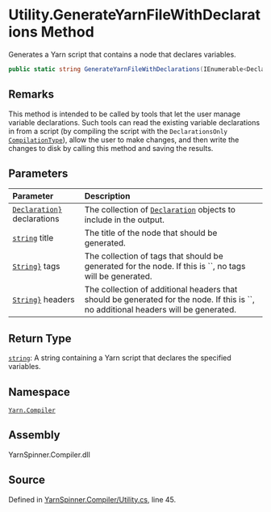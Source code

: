 <!-- This file was generated by a tool. Do not edit this file by hand. -->

# Utility.GenerateYarnFileWithDeclarations Method

Generates a Yarn script that contains a node that declares
variables.


```csharp
public static string GenerateYarnFileWithDeclarations(IEnumerable<Declaration> declarations, string title = "Program", IEnumerable<string> tags = null, IDictionary<string, string> headers = null)
```
## Remarks
This method is intended to be called by tools that let
the user manage variable declarations. Such tools can read the
existing variable declarations in from a script (by compiling
the script with the `DeclarationsOnly` [`CompilationType`](/api/csharp/yarn.compiler/compilationjob.compilationtype.md)), allow the user to
make changes, and then write the changes to disk by calling
this method and saving the results.

## Parameters
|Parameter|Description|
|:---|:---|
|[`Declaration}`](https://docs.microsoft.com/dotnet/api/System.Collections.Generic.IEnumerable{Yarn.Compiler.Declaration}) declarations|The collection of [`Declaration`](/api/csharp/yarn.compiler/declaration.md) objects to include in the output.|
|[`string`](https://docs.microsoft.com/dotnet/api/System.String) title|The title of the node that should be generated.|
|[`String}`](https://docs.microsoft.com/dotnet/api/System.Collections.Generic.IEnumerable{System.String}) tags|The collection of tags that should be generated for the node. If this is ``, no tags will be generated.|
|[`String}`](https://docs.microsoft.com/dotnet/api/System.Collections.Generic.IDictionary{System.String,System.String}) headers|The collection of additional headers that should be generated for the node. If this is ``, no additional headers will be generated.|
## Return Type
[`string`](https://docs.microsoft.com/dotnet/api/System.String): A string containing a Yarn script that declares the
specified variables.



## Namespace
[`Yarn.Compiler`](/api/csharp/yarn.compiler/README.md)

## Assembly
YarnSpinner.Compiler.dll

## Source
Defined in [YarnSpinner.Compiler/Utility.cs](https://github.com/YarnSpinnerTool/YarnSpinner//blob/develop/YarnSpinner.Compiler/Utility.cs#L45), line 45.
